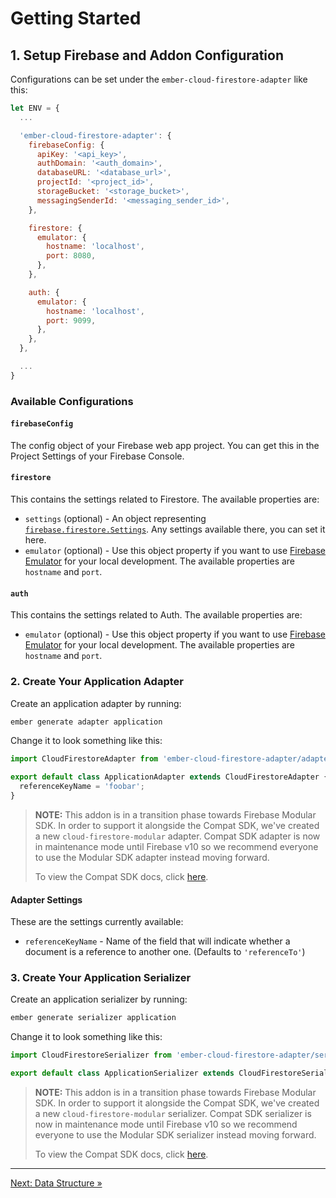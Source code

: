 # Getting Started

## 1. Setup Firebase and Addon Configuration

Configurations can be set under the `ember-cloud-firestore-adapter` like this:

```javascript
let ENV = {
  ...

  'ember-cloud-firestore-adapter': {
    firebaseConfig: {
      apiKey: '<api_key>',
      authDomain: '<auth_domain>',
      databaseURL: '<database_url>',
      projectId: '<project_id>',
      storageBucket: '<storage_bucket>',
      messagingSenderId: '<messaging_sender_id>',
    },

    firestore: {
      emulator: {
        hostname: 'localhost',
        port: 8080,
      },
    },

    auth: {
      emulator: {
        hostname: 'localhost',
        port: 9099,
      },
    },
  },

  ...
}
```

### Available Configurations

#### `firebaseConfig`

The config object of your Firebase web app project. You can get this in the Project Settings of your Firebase Console.

#### `firestore`

This contains the settings related to Firestore. The available properties are:

- `settings` (optional) - An object representing [`firebase.firestore.Settings`](https://firebase.google.com/docs/reference/js/v8/firebase.firestore.Settings). Any settings available there, you can set it here.
- `emulator` (optional) - Use this object property if you want to use [Firebase Emulator](https://firebase.google.com/docs/emulator-suite) for your local development. The available properties are `hostname` and `port`.

#### `auth`

This contains the settings related to Auth. The available properties are:

- `emulator` (optional) - Use this object property if you want to use [Firebase Emulator](https://firebase.google.com/docs/emulator-suite) for your local development. The available properties are `hostname` and `port`.

### 2. Create Your Application Adapter

Create an application adapter by running:

```bash
ember generate adapter application
```

Change it to look something like this:

```javascript
import CloudFirestoreAdapter from 'ember-cloud-firestore-adapter/adapters/cloud-firestore-modular';

export default class ApplicationAdapter extends CloudFirestoreAdapter {
  referenceKeyName = 'foobar';
}
```

> **NOTE:** This addon is in a transition phase towards Firebase Modular SDK. In order to support it alongside the Compat SDK, we've created a new `cloud-firestore-modular` adapter. Compat SDK adapter is now in maintenance mode until Firebase v10 so we recommend everyone to use the Modular SDK adapter instead moving forward.
>
> To view the Compat SDK docs, click [here](https://github.com/mikkopaderes/ember-cloud-firestore-adapter/blob/v2.0.2/docs/getting-started.md).

#### Adapter Settings

These are the settings currently available:

  - `referenceKeyName` - Name of the field that will indicate whether a document is a reference to another one. (Defaults to `'referenceTo'`)

### 3. Create Your Application Serializer

Create an application serializer by running:

```bash
ember generate serializer application
```

Change it to look something like this:

```javascript
import CloudFirestoreSerializer from 'ember-cloud-firestore-adapter/serializers/cloud-firestore-modular';

export default class ApplicationSerializer extends CloudFirestoreSerializer { }
```

> **NOTE:** This addon is in a transition phase towards Firebase Modular SDK. In order to support it alongside the Compat SDK, we've created a new `cloud-firestore-modular` serializer. Compat SDK serializer is now in maintenance mode until Firebase v10 so we recommend everyone to use the Modular SDK serializer instead moving forward.
>
> To view the Compat SDK docs, click [here](https://github.com/mikkopaderes/ember-cloud-firestore-adapter/blob/v2.0.2/docs/getting-started.md).

---

[Next: Data Structure »](data-structure.md)
